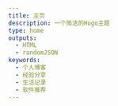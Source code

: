 ```yaml
---
title: 主页
description: 一个简洁的Hugo主题
type: home
outputs:
  - HTML
  - randomJSON
keywords:
  - 个人博客
  - 经验分享
  - 生活记录
  - 软件推荐
---
```

